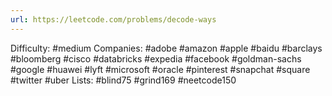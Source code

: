 ```yaml
---
url: https://leetcode.com/problems/decode-ways
---
```


Difficulty: #medium
Companies: #adobe #amazon #apple #baidu #barclays #bloomberg #cisco #databricks #expedia #facebook #goldman-sachs #google #huawei #lyft #microsoft #oracle #pinterest #snapchat #square #twitter #uber
Lists: #blind75 #grind169 #neetcode150